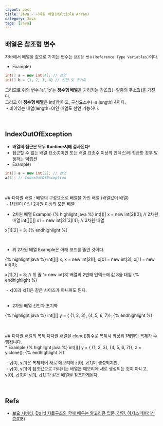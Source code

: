 ```yaml
---
layout: post
title: Java - 다차원 배열(Multiple Array)
category: Java
tags: [Java]
---
```


## 배열은 참조형 변수
자바에서 배열을 값으로 가지는 변수는 `참조형 변수(Reference Type Variables)`이다.<br/>
* Example)
~~~java
int[] a = new int[4]; // 선언
int[] b = {1, 2, 3, 4} // 선언 및 초기화
~~~
그러므로 위의 변수 'a', 'b'는 <strong>정수형 배열</strong>을 가리키는 참조값(=일종의 주소값)을 가진다.<br/>
그리고 이 <strong>정수형 배열</strong>은 int[]형이고, 구성요소수(=a.length) 4이다.<br/>
&nbsp;- 비어있는 배열(length=0)인 배열도 선언 가능하다.<br/>
<br/>
<br/>
## IndexOutOfException
 * <strong>배열의 접근은 모두 Runtime시에 검사된다!</strong>
 * 접근할 수 없는 배열 요소(0미만 또는 배열 요솟수 이상의 인덱스)에 접급한 경우 발생하는 익셉션
 * Example)
~~~java
int[] a = new int[2]; // 선언
a[2]; // IndexOutOfException
~~~
<br/>
<br/>
## 다차원 배열
: 배열의 구성요소로 배열을 가진 배열 (배열값이 배열)<br/>
&nbsp;- 1차원이 아닌 2차원 이상의 모든 배열<br/>

* 2차원 배열 Example)
{% highlight java %}
int[][] x = new int[2][3]; // 2차원 배열
int[][][] x1 = new int[2][3][4]; // 3차원 배열

x[1][2] = 3;
{% endhighlight %}

<br/>

* 위 2차원 배열 Example은 아래 코드를 줄인 것이다.

{% highlight java %}
int[][] x;
x = new int[2][];
x[0] = new int[3];
x[1] = new int[3];

x[1][2] = 3; // 위 줄 '= new int[3]'배열의 2번째 인덱스에 값 3을 대입
{% endhighlight %}

&nbsp;- x[0]과 x[1]은 같은 사이즈가 아니여도 된다.<br/>
<br/>

* 2차원 배열 선언과 초기화

{% highlight java %}
int[][] y = { {1, 2, 3}, {4, 5, 6, 7}};
{% endhighlight %}

<br/>
<br/>
## 다차원 배열의 복제
다차원 배열을 clone()함수로 복제시 최상위 1레벨만 복제가 수행됩니다.<br/>
* Example
{% highlight java %}
int[][] y = { {1, 2, 3}, {4, 5, 6, 7}};
z = y.clone();
{% endhighlight %}

&nbsp;- y[0], y[1]은 복제되어 새로 메모리에 z[0], z[1]이 생성되지만,<br/>
&nbsp;- y[0], y[1]이 참조값으로 가리키는 배열은 메모리에 새로 생성되는 것이 아니고, </br>y[0], z[0]이 y[1], z[1] 가 같은 배열을 참조하게된다.<br/>
<br/>
<br/>

## Refs

* [보요 시바타, Do it! 자료구조와 함께 배우는 알고리즘 입문, 강민,  이지스퍼블리싱(2018)](https://book.naver.com/bookdb/book_detail.nhn?bid=13560672)
